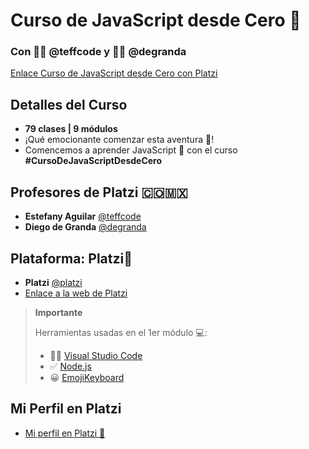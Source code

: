# Curso de JavaScript desde Cero 💚

### Con 👩‍💻 @teffcode y 🧑‍💻 @degranda

[Enlace Curso de JavaScript desde Cero con Platzi](https://platzi.com/cursos/javascript-fundamentos/)

## Detalles del Curso
- **79 clases | 9 módulos**
- ¡Qué emocionante comenzar esta aventura 🚀!
- Comencemos a aprender JavaScript 💛 con el curso **#CursoDeJavaScriptDesdeCero**

## Profesores de Platzi 🇨🇴🇲🇽
- **Estefany Aguilar** [@teffcode](https://twitter.com/teffcode)
- **Diego de Granda** [@degranda](https://twitter.com/degranda)

## Plataforma: Platzi💚
- **Platzi** [@platzi](https://twitter.com/platzi)
- [Enlace a la web de Platzi](https://platzi.com/new-home/)

> **Importante**
>
> Herramientas usadas en el 1er módulo 💻:
> - 👩‍💻 [Visual Studio Code](https://code.visualstudio.com/)
> - ✅ [Node.js](https://nodejs.org/en)
> - 😀 [EmojiKeyboard](https://emojikeyboard.top/)

## Mi Perfil en Platzi
- [Mi perfil en Platzi 💚](https://platzi.com/p/julianacastilloaraujo/)
